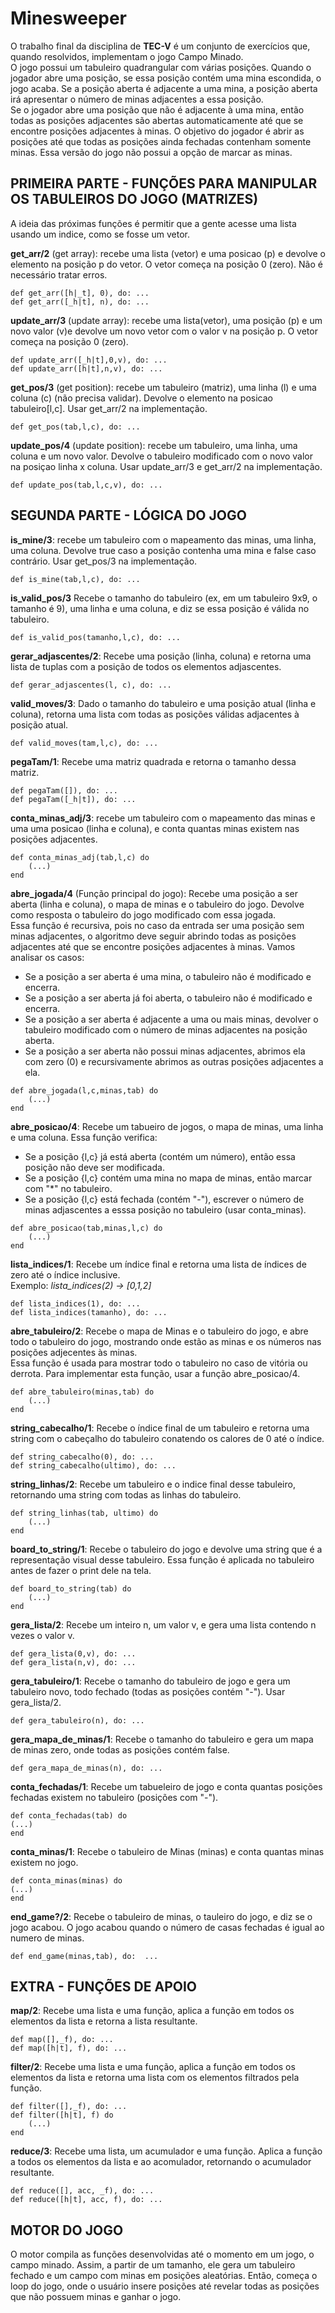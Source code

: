 # Minesweeper

O trabalho final da disciplina de **TEC-V** é um conjunto de exercícios que, quando resolvidos, implementam o jogo Campo Minado.  
O jogo possui um tabuleiro quadrangular com várias posições. Quando o jogador abre uma posição, se essa posição contém uma mina escondida, o jogo acaba. Se a posição aberta é adjacente a uma mina, a posição aberta irá apresentar o número de minas adjacentes a essa posição.  
Se o jogador abre uma posição que não é adjacente à uma mina, então todas as posições adjacentes são abertas automaticamente até que se encontre posições adjacentes à minas. O objetivo do jogador é abrir as posições até que todas as posições ainda fechadas contenham somente minas. Essa versão do jogo não possui a opção de marcar as minas.

## PRIMEIRA PARTE - FUNÇÕES PARA MANIPULAR OS TABULEIROS DO JOGO (MATRIZES)

A ideia das próximas funções é permitir que a gente acesse uma lista usando um indice, como se fosse um vetor.  

**get_arr/2** (get array):  recebe uma lista (vetor) e uma posicao (p) e devolve o elemento na posição p do vetor. O vetor começa na posição 0 (zero). Não é necessário tratar erros.  
```
def get_arr([h|_t], 0), do: ...  
def get_arr([_h|t], n), do: ...
```

**update_arr/3** (update array): recebe uma lista(vetor), uma posição (p) e um novo valor (v)e devolve um novo vetor com o valor v na posição p. O vetor começa na posição 0 (zero).  
```
def update_arr([_h|t],0,v), do: ...  
def update_arr([h|t],n,v), do: ...
```

**get_pos/3** (get position): recebe um tabuleiro (matriz), uma linha (l) e uma coluna (c) (não precisa validar). Devolve o elemento na posicao tabuleiro[l,c]. Usar get_arr/2 na implementação.  
```
def get_pos(tab,l,c), do: ...
```

**update_pos/4** (update position): recebe um tabuleiro, uma linha, uma coluna e um novo valor. Devolve o tabuleiro modificado com o novo valor na posiçao linha x coluna. Usar update_arr/3 e get_arr/2 na implementação.  
```
def update_pos(tab,l,c,v), do: ...
```

## SEGUNDA PARTE - LÓGICA DO JOGO

**is_mine/3**: recebe um tabuleiro com o mapeamento das minas, uma linha, uma coluna. Devolve true caso a posição contenha uma mina e false caso contrário. Usar get_pos/3 na implementação.  
```
def is_mine(tab,l,c), do: ...
```

**is_valid_pos/3** Recebe o tamanho do tabuleiro (ex, em um tabuleiro 9x9, o tamanho é 9), uma linha e uma coluna, e diz se essa posição é válida no tabuleiro.  
```
def is_valid_pos(tamanho,l,c), do: ...
```

**gerar_adjascentes/2**: Recebe uma posição (linha, coluna) e retorna uma lista de tuplas com a posição de todos os elementos adjascentes.  
```
def gerar_adjascentes(l, c), do: ...
```

**valid_moves/3**: Dado o tamanho do tabuleiro e uma posição atual (linha e coluna), retorna uma lista com todas as posições válidas adjacentes à posição atual.  
```
def valid_moves(tam,l,c), do: ...
```

**pegaTam/1**: Recebe uma matriz quadrada e retorna o tamanho dessa matriz.  
```
def pegaTam([]), do: ...
def pegaTam([_h|t]), do: ...
```

**conta_minas_adj/3**: recebe um tabuleiro com o mapeamento das minas e uma  uma posicao  (linha e coluna), e conta quantas minas existem nas posições adjacentes.  
```
def conta_minas_adj(tab,l,c) do
    (...)
end
```

**abre_jogada/4** (Função principal do jogo): Recebe uma posição a ser aberta (linha e coluna), o mapa de minas e o tabuleiro do jogo. Devolve como resposta o tabuleiro do jogo modificado com essa jogada.  
Essa função é recursiva, pois no caso da entrada ser uma posição sem minas adjacentes, o algoritmo deve seguir abrindo todas as posições adjacentes até que se encontre posições adjacentes à minas. Vamos analisar os casos:  
- Se a posição a ser aberta é uma mina, o tabuleiro não é modificado e encerra.
- Se a posição a ser aberta já foi aberta, o tabuleiro não é modificado e encerra.
- Se a posição a ser aberta é adjacente a uma ou mais minas, devolver o tabuleiro modificado com o número de minas adjacentes na posição aberta.
- Se a posição a ser aberta não possui minas adjacentes, abrimos ela com zero (0) e recursivamente abrimos as outras posições adjacentes a ela.
```
def abre_jogada(l,c,minas,tab) do
    (...)
end
```

**abre_posicao/4**: Recebe um tabueiro de jogos, o mapa de minas, uma linha e uma coluna. Essa função verifica:  
- Se a posição {l,c} já está aberta (contém um número), então essa posição não deve ser modificada.
- Se a posição {l,c} contém uma mina no mapa de minas, então marcar  com "*" no tabuleiro.
- Se a posição {l,c} está fechada (contém "-"), escrever o número de minas adjascentes a esssa posição no tabuleiro (usar conta_minas).
```
def abre_posicao(tab,minas,l,c) do
    (...)
end
```

**lista_indices/1**: Recebe um índice final e retorna uma lista de índices de zero até o índice inclusive.  
Exemplo: *lista_indices(2) -> [0,1,2]*  
```
def lista_indices(1), do: ...
def lista_indices(tamanho), do: ...
```

**abre_tabuleiro/2**: Recebe o mapa de Minas e o tabuleiro do jogo, e abre todo o tabuleiro do jogo, mostrando onde estão as minas e os números nas posições adjecentes às minas.  
Essa função é usada para mostrar todo o tabuleiro no caso de vitória ou derrota. Para implementar esta função, usar a função abre_posicao/4.  
```
def abre_tabuleiro(minas,tab) do
    (...)
end
```

**string_cabecalho/1**: Recebe o índice final de um tabuleiro e retorna uma string com o cabeçalho do tabuleiro conatendo os calores de 0 até o índice.
```
def string_cabecalho(0), do: ...
def string_cabecalho(ultimo), do: ...
```

**string_linhas/2**: Recebe um tabuleiro e o indice final desse tabuleiro, retornando uma string com todas as linhas do tabuleiro.  
```
def string_linhas(tab, ultimo) do
    (...)
end
```

**board_to_string/1**: Recebe o tabuleiro do jogo e devolve uma string que é a representação visual desse tabuleiro. Essa função é aplicada no tabuleiro antes de fazer o print dele na tela.  
```
def board_to_string(tab) do
    (...)
end
```

**gera_lista/2**: Recebe um inteiro n, um valor v, e gera uma lista contendo n vezes o valor v.  
```
def gera_lista(0,v), do: ...
def gera_lista(n,v), do: ...
```

**gera_tabuleiro/1**: Recebe o tamanho do tabuleiro de jogo e gera um tabuleiro  novo, todo fechado (todas as posições contém "-"). Usar gera_lista/2.  
```
def gera_tabuleiro(n), do: ...
```

**gera_mapa_de_minas/1**: Recebe o tamanho do tabuleiro e gera um mapa de minas zero, onde todas as posições contém false.  
```
def gera_mapa_de_minas(n), do: ...
```

**conta_fechadas/1**: Recebe um tabueleiro de jogo e conta quantas posições fechadas existem no tabuleiro (posições com "-").  
```
def conta_fechadas(tab) do
(...)
end
```

**conta_minas/1**: Recebe o tabuleiro de Minas (minas) e conta quantas minas existem no jogo.  
```
def conta_minas(minas) do
(...)
end
```

**end_game?/2**: Recebe o tabuleiro de minas, o tauleiro do jogo, e diz se o jogo acabou. O jogo acabou quando o número de casas fechadas é igual ao numero de minas.  
```
def end_game(minas,tab), do:  ...
```

## EXTRA - FUNÇÕES DE APOIO

**map/2**: Recebe uma lista e uma função, aplica a função em todos os elementos da lista e retorna a lista resultante.  
```
def map([],_f), do: ...
def map([h|t], f), do: ...
```

**filter/2**: Recebe uma lista e uma função, aplica a função em todos os elementos da lista e retorna uma lista com os elementos filtrados pela função.  
```
def filter([],_f), do: ...
def filter([h|t], f) do
    (...)
end
```

**reduce/3**: Recebe uma lista, um acumulador e uma função. Aplica a função a todos os elementos da lista e ao acomulador, retornando o acumulador resultante.  
```
def reduce([], acc, _f), do: ...
def reduce([h|t], acc, f), do: ...
```

## MOTOR DO JOGO

O motor compila as funções desenvolvidas até o momento em um jogo, o campo minado. Assim, a partir de um tamanho, ele gera um tabuleiro fechado e um campo com minas em posições aleatórias. Então, começa o loop do jogo, onde o usuário insere posições até revelar todas as posições que não possuem minas e ganhar o jogo.